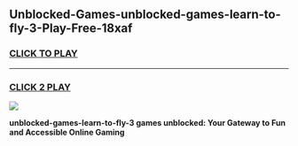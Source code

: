 
## Unblocked-Games-unblocked-games-learn-to-fly-3-Play-Free-18xaf
<h3>
<a href="https://premium76.site?title=unblocked-games-learn-to-fly-3&ref=10A">CLICK TO PLAY</a></h3>
<hr>

<h3>
<a href="https://premium76.site?title=unblocked-games-learn-to-fly-3&ref=10A">CLICK 2 PLAY</a>
  
</h3>

<a href="https://premium76.site?title=unblocked-games-learn-to-fly-3&ref=10A"><img src="https://clearcache.store/games.png"></a>


**unblocked-games-learn-to-fly-3 games unblocked: Your Gateway to Fun and Accessible Online Gaming**
